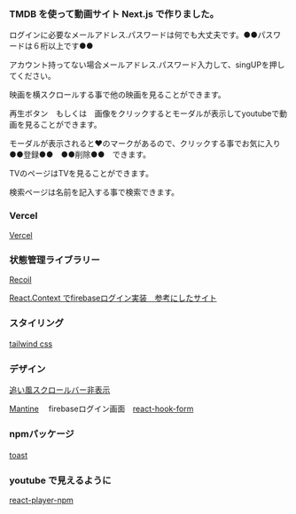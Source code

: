 ### TMDB を使って動画サイト Next.js で作りました。
ログインに必要なメールアドレス.パスワードは何でも大丈夫です。●●パスワードは６桁以上です●●

アカウント持ってない場合メールアドレス.パスワード入力して、singUPを押してください。

映画を横スクロールする事で他の映画を見ることができます。

再生ボタン　もしくは　画像をクリックするとモーダルが表示してyoutubeで動画を見ることができます。

モーダルが表示されると❤のマークがあるので、クリックする事でお気に入り●●登録●●　●●削除●●　できます。

TVのページはTVを見ることができます。

検索ページは名前を記入する事で検索できます。



 ###  Vercel
 [Vercel](https://tmdb-movies-six.vercel.app/) 

 ### 状態管理ライブラリー
 [Recoil](https://recoiljs.org/) 

 [React.Context でfirebaseログイン実装　参考にしたサイト](https://zenn.dev/minguu42/articles/20210705-nextjs-auth)　

 ### スタイリング
 [tailwind css](https://tailwindcss.com/docs/installation)　

 ### デザイン
 [追い風スクロールバー非表示](https://www.npmjs.com/package/tailwind-scrollbar-hide) 

 [Mantine](https://mantine.dev/)　
firebaseログイン画面　[react-hook-form](https://react-hook-form.com/get-started#Registerfields)

 ### npmパッケージ
 [toast](https://react-hot-toast.com/)　

 ### youtube で見えるように
  [react-player-npm](https://github.com/cookpete/react-player)
